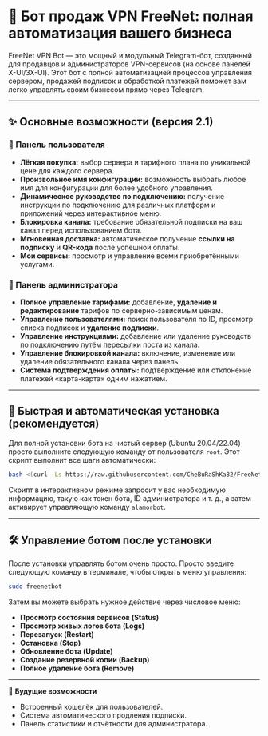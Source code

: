 # 🚀 Бот продаж VPN FreeNet: полная автоматизация вашего бизнеса

FreeNet VPN Bot — это мощный и модульный Telegram-бот, созданный для продавцов и администраторов VPN-сервисов (на основе панелей X-UI/3X-UI). Этот бот с полной автоматизацией процессов управления сервером, продажей подписок и обработкой платежей поможет вам легко управлять своим бизнесом прямо через Telegram.

---
## ✨ Основные возможности (версия 2.1)

### 👤 Панель пользователя
- **Лёгкая покупка:** выбор сервера и тарифного плана по уникальной цене для каждого сервера.
- **Произвольное имя конфигурации:** возможность выбрать любое имя для конфигурации для более удобного управления.
- **Динамическое руководство по подключению:** получение инструкции по подключению для различных платформ и приложений через интерактивное меню.
- **Блокировка канала:** требование обязательной подписки на ваш канал перед использованием бота.
- **Мгновенная доставка:** автоматическое получение **ссылки на подписку** и **QR-кода** после успешной оплаты.
- **Мои сервисы:** просмотр и управление всеми приобретёнными услугами.

### 💼 Панель администратора
- **Полное управление тарифами:** добавление, **удаление и редактирование** тарифов по серверно-зависимым ценам.
- **Управление пользователями:** поиск пользователя по ID, просмотр списка подписок и **удаление подписки**.
- **Управление инструкциями:** добавление или удаление руководств по подключению путём пересылки поста из канала.
- **Управление блокировкой канала:** включение, изменение или удаление обязательного канала через панель.
- **Система подтверждения оплаты:** подтверждение или отклонение платежей «карта-карта» одним нажатием.

---
## 🚀 Быстрая и автоматическая установка (рекомендуется)

Для полной установки бота на чистый сервер (Ubuntu 20.04/22.04) просто выполните следующую команду от пользователя `root`. Этот скрипт выполнит все шаги автоматически:

```bash
bash <(curl -Ls https://raw.githubusercontent.com/CheBuRaShKa82/FreeNet-bot/main/install.sh) install
```
Скрипт в интерактивном режиме запросит у вас необходимую информацию, такую как токен бота, ID администратора и т. д., а затем активирует управляющую команду `alamorbot`.

---
## 🛠️ Управление ботом после установки

После установки управлять ботом очень просто. Просто введите следующую команду в терминале, чтобы открыть меню управления:

```bash
sudo freenetbot
```
Затем вы можете выбрать нужное действие через числовое меню:
- **Просмотр состояния сервисов (Status)**
- **Просмотр живых логов бота (Logs)**
- **Перезапуск (Restart)**
- **Остановка (Stop)**
- **Обновление бота (Update)**
- **Создание резервной копии (Backup)**
- **Полное удаление бота (Remove)**

---
🔮 **Будущие возможности**
- Встроенный кошелёк для пользователей.
- Система автоматического продления подписки.
- Панель статистики и отчётности для администратора.
